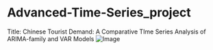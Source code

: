 # Advanced-Time-Series_project
Title: Chinese Tourist Demand: A Comparative TIme Series Analysis of ARIMA-family and VAR Models
![Image](https://github.com/user-attachments/assets/0fb9beb5-f18d-4a07-b1d6-5d863e5f2be6)
